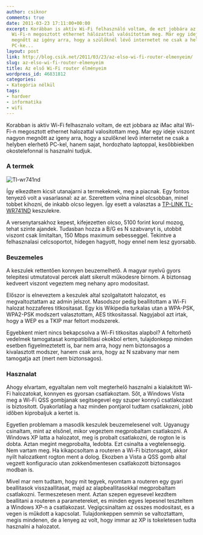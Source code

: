 ```yaml
---
author: csiknor
comments: true
date: 2011-03-23 17:11:00+00:00
excerpt: Korábban is aktív Wi-Fi felhasználó voltam, de ezt jobbára az iMac által
  Wi-Fi-n megosztott ethernet hálózattal valósítottam meg. Már egy ideje viszont nagyon
  megnőtt az igény arra, hogy a szülőknél lévő internetet ne csak a helyben elérhető
  PC-ke...
layout: post
link: http://blog.csik.net/2011/03/23/az-elso-wi-fi-router-elmenyeim/
slug: az-elso-wi-fi-router-elmenyeim
title: Az első Wi-Fi router élményeim
wordpress_id: 46831812
categories:
- Kategória nélkül
tags:
- hardver
- informatika
- wifi
---
```


Korabban is aktiv Wi-Fi felhasznalo voltam, de ezt jobbara az iMac  altal Wi-Fi-n megosztott ethernet halozattal valositottam meg. Mar egy  ideje viszont nagyon megnőtt az igeny arra, hogy a szulőknel levő  internetet ne csak a helyben elerhető PC-kel, hanem sajat, hordozhato  laptoppal, kesőbbiekben okostelefonnal is hasznalni tudjuk.

### A termek

![Tl-wr741nd]({{site.baseurl}}/images/tl-wr741nd-scaled500.jpg)

Így  elkezdtem kicsit utanajarni a termekeknek, meg a piacnak. Egy fontos  tenyező volt a vasarlasnal: az ar. Szerettem volna minel olcsobban,  minel tobbet kihozni, de inkabb olcso legyen. Így esett a valasztas a [TP-LINK TL-WR741ND](http://www.tp-link.com/en/products/prodetail.aspx?mid=010303010201&id=578) keszulekre.

A versenytarsakhoz kepest, kifejezetten olcso, 5100 forint korul  mozog, tehat szinte ajandek. Tudasban hozza a B/G es N szabvanyt is,  utobbit viszont csak limitaltan, 150 Mbps maximum sebesseggel. Tekintve a  felhasznalasi celcsoportot, hidegen hagyott, hogy ennel nem lesz  gyorsabb.

### Beuzemeles

A keszulek rettentően konnyen beuzemelhető. A magyar nyelvű gyors  telepitesi utmutatoval percek alatt sikerult műkodesre birnom. A  biztonsag kedveert viszont vegeztem meg nehany apro modositast.

Előszor is elneveztem a keszulek altal szolgaltatott halozatot, es  megvaltoztattam az admin jelszot. Masodszor pedig beallitottam a Wi-Fi  halozat hozzaferes titkositasat. Egy kis Wikipedia turkalas utan a  WPA-PSK, WPA2-PSK modszert valasztottam, AES titkositassal. Nagyjabol  azt irtak, hogy a WEP es a TKIP mar feltort modszerek.

Egyebkent miert nincs bekapcsolva a Wi-Fi titkositas alapbol? A  feltorhető vedelmek tamogatasat kompatibilitasi okokbol ertem,  tulajdonkepp minden esetben figyelmeztetett is, bar nem arra, hogy nem  biztonsagos a kivalasztott modszer, hanem csak arra, hogy az N szabvany  mar nem tamogatja azt (mert nem biztonsagos).

### Hasznalat

Ahogy elvartam, egyaltalan nem volt megterhelő hasznalni a  kialakitott Wi-Fi halozatokat, konnyen es gyorsan csatlakoztam. Sőt, a  Windows Vista meg a Wi-Fi QSS gombjanak segitsegevel egy szuper konnyű  csatlakozast is biztositott. Gyakorlatilag a haz minden pontjarol tudtam  csatlakozni, jobb időben kiprobaljuk a kertet is.

Egyetlen problemam a masodik keszulek beuzemelesenel volt. Ugyanugy  csinaltam, mint az elsőnel, mikor vegeztem megprobaltam csatlakozni. A  Windows XP latta a halozatot, meg is probalt csatlakozni, de rogton le  is dobta. Aztan megint megprobalta, ledobta. Ezt csinalta a  vegtelensegig. Nem vartam meg. Ha kikapcsoltam a routeren a Wi-Fi  biztonsagot, akkor nyilt halozatkent rogton ment a dolog. Ekozben a  Vista a QSS gomb altal vegzett konfiguracio utan zokkenőmentesen  csatlakozott biztonsagos modban is.

Mivel mar nem tudtam, hogy mit tegyek, nyomtam a routeren egy gyari  beallitasok visszaallitasat, majd az alapbeallitasokkal megprobaltam  csatlakozni. Termeszetesen ment. Aztan szepen egyesevel kezdtem  beallitani a routeren a parametereket, es minden egyes lepesnel  teszteltem a Windows XP-n a csatlakozast. Vegigcsinaltam az osszes  modositast, es a vegen is műkdott a kapcsolat. Tulajdonkeppen semmin se  valtoztattam, megis mindenen, de a lenyeg az volt, hogy immar az XP is  tokeletesen tudta hasznalni a halozatot.
